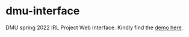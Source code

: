 # dmu-interface
DMU spring 2022 IRL Project Web Interface. Kindly find the [demo here](https://drive.google.com/file/d/1bngSjiP8bu8pldSw_C_z4oDS2hn0NkqM/view?usp=sharing). 
